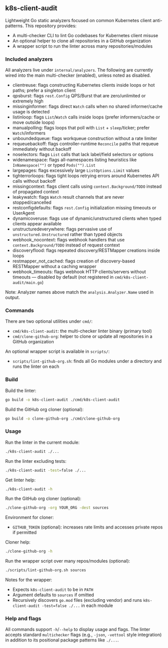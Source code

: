 ## k8s-client-audit

Lightweight Go static analyzers focused on common Kubernetes client anti-patterns. This repository provides:

- A multi-checker CLI to lint Go codebases for Kubernetes client misuse
- An optional helper to clone all repositories in a GitHub organization
- A wrapper script to run the linter across many repositories/modules

### Included analyzers
All analyzers live under `internal/analyzers`. The following are currently wired into the main multi-checker (enabled), unless noted as disabled.

- clientreuse: flags constructing Kubernetes clients inside loops or hot paths; prefer a singleton client
- qpsburst: flags `rest.Config` QPS/Burst that are zero/unlimited or extremely high
- missinginformer: flags direct `Watch` calls when no shared informer/cache usage is detected
- listinloop: flags `List`/`Watch` calls inside loops (prefer informers/cache or move outside loops)
- manualpolling: flags loops that poll with `List` + `sleep`/ticker; prefer `Watch`/informers
- unboundedqueue: flags workqueue construction without a rate limiter
- requeuebackoff: flags controller-runtime `Reconcile` paths that requeue immediately without backoff
- noselectors: flags `List` calls that lack label/field selectors or options
- widenamespace: flags all-namespaces listing heuristics like `InNamespace("")` or typed `Pods("").List`
- largepages: flags excessively large `ListOptions.Limit` values
- tighterrorloops: flags tight loops retrying errors around Kubernetes API calls without backoff
- missingcontext: flags client calls using `context.Background/TODO` instead of propagated context
- leakywatch: flags `Watch` result channels that are never stopped/cancelled
- restconfigdefaults: flags `rest.Config` initialization missing timeouts or UserAgent
- dynamicoveruse: flags use of dynamic/unstructured clients when typed clients appear available
- unstructuredeverywhere: flags pervasive use of `unstructured.Unstructured` rather than typed objects
- webhook_nocontext: flags webhook handlers that use `context.Background/TODO` instead of request context
- discoveryflood: flags repeated discovery/RESTMapper creations inside loops
- restmapper_not_cached: flags creation of discovery-based RESTMapper without a caching wrapper
- webhook_timeouts: flags webhook HTTP clients/servers without timeouts — disabled by default (not registered in `cmd/k8s-client-audit/main.go`)

Note: Analyzer names above match the `analysis.Analyzer.Name` used in output.

### Commands

There are two optional utilities under `cmd/`:

- `cmd/k8s-client-audit`: the multi-checker linter binary (primary tool)
- `cmd/clone-github-org`: helper to clone or update all repositories in a GitHub organization

An optional wrapper script is available in `scripts/`:

- `scripts/lint-github-org.sh`: finds all Go modules under a directory and runs the linter on each

### Build

Build the linter:

```bash
go build -o k8s-client-audit ./cmd/k8s-client-audit
```

Build the GitHub org cloner (optional):

```bash
go build -o clone-github-org ./cmd/clone-github-org
```

### Usage

Run the linter in the current module:

```bash
./k8s-client-audit ./...
```

Run the linter excluding tests:

```bash
./k8s-client-audit -test=false ./...
```

Get linter help:

```bash
./k8s-client-audit -h
```

Run the GitHub org cloner (optional):

```bash
./clone-github-org -org YOUR_ORG -dest sources
```

Environment for cloner:

- `GITHUB_TOKEN` (optional): increases rate limits and accesses private repos if permitted

Cloner help:

```bash
./clone-github-org -h
```

Run the wrapper script over many repos/modules (optional):

```bash
./scripts/lint-github-org.sh sources
```

Notes for the wrapper:

- Expects `k8s-client-audit` to be in `PATH`
- Argument defaults to `sources` if omitted
- Recursively discovers `go.mod` files (excluding vendor) and runs `k8s-client-audit -test=false ./...` in each module

### Help and flags

All commands support `-h`/`--help` to display usage and flags. The linter accepts standard `multichecker` flags (e.g., `-json`, `-vettool` style integration) in addition to its positional package patterns like `./...`.

